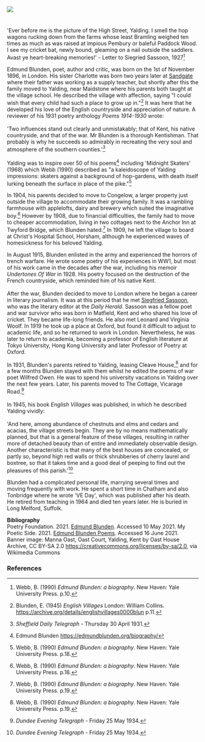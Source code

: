 <a href="https://www.kent-maps.online"><img src="https://kent-map.github.io/mdpress/juncture/ve-button.png"></a>
<param ve-config title="Edmund Blunden" author="Alice Sellors and Michelle Crowther" layout="vtl" banner="https://upload.wikimedia.org/wikipedia/commons/7/71/Manna_Oast%2C_Oast_Court%2C_Yalding%2C_Kent_-_geograph.org.uk_-_2369693.jpg" attribution="Manna Oast, Oast Court, Yalding, Kent by Oast House Archive" license="CC BY-SA 2.0" description="Alice Sellors and Michelle Crowther trace Kent connections in the life and work of poet, author and critic, Edmund Blunden.">

<!-- Global Entities -->
<param ve-entity eid="Q2051722" aliases="Yalding">
<param ve-entity eid="Q936183" aliases="Tonbridge">
<param ve-entity eid="Q1000312" aliases="Sandgate">
<param ve-entity eid="Q729006" aliases="Chatham">

<!-- Base map centred on Yalding -->
<param ve-map center="Q2051722" zoom="12.5">

<!-- Historical map layers -->
<param ve-map-layer active allmaps allmaps-id="02beda348c553bd7" title="OS SE England & London 1933">

#

'Ever before me is the picture of the High Street, Yalding. I smell the hop wagons rucking down from the farms whose least Bramling weighed ten times as much as was raised at impious Pembury or baleful Paddock Wood. I see my cricket bat, newly bound, gleaming on a nail outside the saddlers. Avast ye heart-breaking memories!' - Letter to Siegried Sassoon, 1927[^ref1]
<param ve-image url="https://upload.wikimedia.org/wikipedia/commons/d/d4/High_Street%2C_Yalding%2C_Kent_-_geograph.org.uk_-_2431758.jpg" label="High Street, Yalding, Kent" attribution="nick macneill, via Wikimedia Commons" license="CC BY-SA 2.0">

Edmund Blunden, poet, author and critic, was born on the 1st of November 1896, in London. His sister Charlotte was born two years later at [Sandgate](/placesqz/sandgate-overview/) where their father was working as a supply teacher, but shortly after this the family moved to Yalding, near Maidstone where his parents both taught at the village school. He described the village with affection, saying "I could wish that every child had such a place to grow up in."[^ref2] It was here that he developed his love of the English countryside and appreciation of nature. A reviewer of his 1931 poetry anthology _Poems 1914-1930_ wrote:
<br><br>
'Two influences stand out clearly and unmistakably; that of Kent, his native countryside, and that of the war. Mr Blunden is a thorough Kentishman. That probably is why he succeeds so admirably in recreating the very soul and atmosphere of the southern counties.'[^ref3]
<br><br>
Yalding was to inspire over 50 of his poems[^ref4] including 'Midnight Skaters' (1968) which Webb (1990) described as "a kaleidoscope of Yalding impressions: skaters against a background of hop-gardens, with death itself lurking beneath the surface in place of the pike."[^ref5]
<param ve-map center="Q1000312" zoom="13">
<param ve-map center="Q2051722" zoom="13">

In 1904, his parents decided to move to Congelow, a larger property just outside the village to accommodate their growing family. It was a rambling farmhouse with applelofts, dairy and brewery which suited the imaginative boy.[^ref6] However by 1908, due to financial difficulties, the family had to move to cheaper accommodation, living in two cottages next to the Anchor Inn at Twyford Bridge, which Blunden hated.[^ref7] In 1909, he left the village to board at Christ's Hospital School, Horsham, although he experienced waves of homesickness for his beloved Yalding.
<param ve-image url="https://upload.wikimedia.org/wikipedia/commons/9/9f/YaldingTwyford0529.JPG" label="Twyford Bridge, Yalding" attribution="Clem Rutter, Rochester, Kent, via Wikimedia Commons" license="CC BY-SA 3.0">
<param ve-entity eid="Q26606322" aliases="Congelow">
<param ve-entity eid="Q17641439" aliases="Twyford Bridge">
<param ve-map center="Q2051722" zoom="13">

In August 1915, Blunden enlisted in the army and experienced the horrors of trench warfare.  He wrote some poetry of his experiences in WW1, but most of his work came in the decades after the war, including his memoir  _Undertones Of War_ in 1928. His poetry focused on the destruction of the French countryside, which reminded him of his native Kent. 
<br><br>
After the war, Blunden decided to move to London where he began a career in literary journalism. It was at this period that he met [Siegfried Sassoon](/20c/20c-sassoon-biography), who was the literary editor at the _Daily Herald_. Sassoon was a fellow poet and war survivor who was born in Matfield, Kent and who shared his love of cricket.  They became life-long friends. He also met Leonard and Virginia Woolf. In 1919 he took up a place at Oxford, but found it difficult to adjust to academic life, and so he returned to work in London. Nevertheless, he was later to return to academia, becoming a professor of English literature at Tokyo University, Hong Kong University and later Professor of Poetry at Oxford.
<param ve-image url="https://upload.wikimedia.org/wikipedia/commons/b/b4/Siegfried_Sassoon_by_Glyn_Warren_Philpot_1917.jpeg" label="Siegfried_Sassoon by Glyn Warren Philpot 1917" attribution="Glyn Warren Philpot, Public domain, via Wikimedia Commons">
<!-- Base map centred on Five Oak Green -->
<param ve-map center="Q5456052" zoom="12">
<param ve-entity eid="Q2183870" aliases="Matfield">
<param ve-map center="Q2183870" zoom="12">

In 1931, Blunden's parents retired to Yalding, leasing Cleave House,[^ref8] and for a few months Blunden stayed with them whilst he edited the poems of war poet Wilfred Owen. He was to spend his university vacations in Yalding over the next few years. Later, his parents moved to The Cottage, Vicarage Road.[^ref9]
<br><br>
In 1945, his book _English Villages_ was published, in which he described Yalding vividly:
<br><br>
'And here, among abundance of chestnuts and elms and cedars and acacias, the village streets begin. They are by no means mathematically planned, but that is a general feature of these villages, resulting in rather more of detached beauty than of entire and immediately observable design. Another characteristic is that many of the best houses are concealed, or partly so, beyond high red walls or thick shrubberies of cherry laurel and boxtree, so that it takes time and a good deal of peeping to find out the pleasures of this parish.'[^ref9]
<param ve-image url="https://upload.wikimedia.org/wikipedia/commons/9/9d/Close-up_of_Yalding_Village_Sign_%282012%29_-_geograph.org.uk_-_3164900.jpg" label="Yalding Village Sign, 2012" attribution="David Anstiss, via Wikimedia Commons" license=" CC BY-SA 2.0"> 

Blunden had a complicated personal life, marrying several times and moving frequently with work. He spent a short time in Chatham and also Tonbridge where he wrote 'VE Day', which was published after his death. He retired from teaching in 1964 and died ten years later. He is buried in Long Melford, Suffolk.
<param ve-image url="https://upload.wikimedia.org/wikipedia/commons/0/0d/VE_DAY_Piccadily_1945.jpg" label="Piccadilly Square pictured as supporters celebrate VE Day, May 08, 1945. Photo taken by Sgt. James A. Spence, during his service in World War II." attribution="Mrjspence at English Wikipedia, via Wikimedia Commons" license="CC BY-SA 3.0">
<param ve-map center="Q729006" zoom="12">
<param ve-map center="Q936183" zoom="12">

**Bibliography**   
Poetry Foundation. 2021. [Edmund Blunden](https://www.poetryfoundation.org/poets/edmund-blunden). Accessed 10 May 2021. 
My Poetic Side. 2021. [Edmund Blunden Poems](https://mypoeticside.com/poets/edmund-blunden-poems). Accessed 16 June 2021.  
Banner image: Manna Oast, Oast Court, Yalding, Kent by Oast House Archive, CC BY-SA 2.0 <https://creativecommons.org/licenses/by-sa/2.0>, via Wikimedia Commons

### References

[^ref1]: Webb, B. (1990) _Edmund Blunden: a biography_. New Haven: Yale University Press. p.10.
[^ref2]: Blunden, E. (1945) _English Villages_ London: William Collins. https://archive.org/details/englishvillages0000blun   p.11.
[^ref3]: _Sheffield Daily Telegraph_ - Thursday 30 April 1931.   
[^ref4]: Edmund Blunden https://edmundblunden.org/biography/
[^ref5]: Webb, B. (1990) _Edmund Blunden: a biography_. New Haven: Yale University Press. p.18.
[^ref6]: Webb, B. (1990) _Edmund Blunden: a biography_. New Haven: Yale University Press. p.18.
[^ref7]: Webb, B. (1990) _Edmund Blunden: a biography_. New Haven: Yale University Press. p.19.
[^ref8]: Webb, B. (1990) _Edmund Blunden: a biography_. New Haven: Yale University Press. p.19.
[^ref9]: _Dundee Evening Telegraph_ - Friday 25 May 1934.   
[^ref10]: Blunden, E. (1945) _English Villages_ London: William Collins. https://archive.org/details/englishvillages0000blun   
